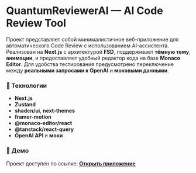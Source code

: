 # QuantumReviewerAI — AI Code Review Tool

Проект представляет собой минималистичное веб-приложение для автоматического Code Review с использованием AI-ассистента. Реализован на **Next.js** с архитектурой **FSD**, поддерживает **тёмную тему**, **анимации**, и предоставляет удобный редактор кода на базе **Monaco Editor**. Для удобства тестирования предусмотрено переключение между **реальными запросами к OpenAI** и **моковыми данными**.

### 🧩 Технологии

- **Next.js**
- **Zustand**
- **shadcn/ui**, **next-themes**
- **framer-motion**
- **@monaco-editor/react**
- **@tanstack/react-query**
- **OpenAI API** и **моки**

### 🚀 Демо

Проект доступен по ссылке: [**Открыть приложение**](https://your-deployment-url.com)
